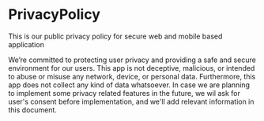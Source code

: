 # PrivacyPolicy
This is our public privacy policy for secure web and mobile based application

We’re committed to protecting user privacy and providing a safe and secure environment for our users. This app is not deceptive, malicious, or intended to abuse or misuse any network, device, or personal data.
Furthermore, this app does not collect any kind of data whatsoever.
In case we are planning to implement some privacy related features in the future, we wil ask for user's consent before implementation, and we'll add relevant information in this document.
